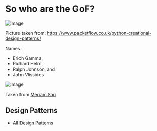 
# So who are the GoF?
![image](https://user-images.githubusercontent.com/18373774/111019171-1c149f00-8383-11eb-9882-05113a51db32.png)

Picture taken from: https://www.packetflow.co.uk/python-creational-design-patterns/

Names:
 - Erich Gamma, 
 - Richard Helm,
 - Ralph Johnson, and 
 - John Vlissides

![image](https://user-images.githubusercontent.com/18373774/111019297-eae89e80-8383-11eb-8aac-0469d59c1ef3.png)

Taken from [Meriam Sari](https://www.slideshare.net/meriem_sari/design-patterns-english)


## Design Patterns
  - [All Design Patterns](https://sourcemaking.com/design_patterns)
